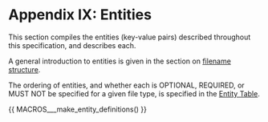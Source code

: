 # Appendix IX: Entities

This section compiles the entities (key-value pairs) described throughout this
specification, and describes each.

A general introduction to entities is given in the section on
[filename structure](../02-common-principles.md#file-name-structure).

The ordering of entities, and whether each is OPTIONAL, REQUIRED, or MUST NOT
be specified for a given file type, is specified in the [Entity Table](04-entity-table.md).

<!--
  This section is autogenerated based on the src/schema.  DO NOT EDIT DIRECTLY.
  Follow https://github.com/bids-standard/bids-specification/blob/master/CONTRIBUTING.md#making-a-change-to-the-bids-schema
-->
{{ MACROS___make_entity_definitions() }}
